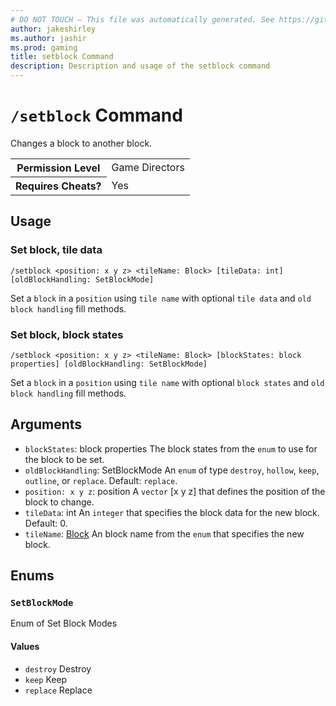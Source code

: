```yaml
---
# DO NOT TOUCH — This file was automatically generated. See https://github.com/mojang/minecraftapidocsgenerator to modify descriptions, examples, etc.
author: jakeshirley
ms.author: jashir
ms.prod: gaming
title: setblock Command
description: Description and usage of the setblock command
---
```

# `/setblock` Command
Changes a block to another block.

<table>
  <tr>
    <th>Permission Level</th>
    <td>Game Directors</td>
  </tr>
  <tr>
    <th>Requires Cheats?</th>
    <td>Yes</td>
  </tr>
</table>

## Usage
### Set block, tile data
`/setblock <position: x y z> <tileName: Block> [tileData: int] [oldBlockHandling: SetBlockMode]`

Set a `block` in a `position` using `tile name` with optional `tile data` and `old block handling` fill methods.

### Set block, block states
`/setblock <position: x y z> <tileName: Block> [blockStates: block properties] [oldBlockHandling: SetBlockMode]`

Set a `block` in a `position` using `tile name` with optional `block states` and `old block handling` fill methods.

## Arguments
- `blockStates`: block properties
The block states from the `enum` to use for the block to be set.
- `oldBlockHandling`: SetBlockMode
An `enum` of type `destroy`, `hollow`, `keep`, `outline`, or `replace`.
Default: `replace`.
- `position: x y z`: position
A `vector` [x y z] that defines the position of the block to change.
- `tileData`: int
An `integer` that specifies the block data for the new block.
Default: 0.
- `tileName`: [Block](../enums/Block.md)
An block name from the `enum` that specifies the new block.

## Enums
### `SetBlockMode`
Enum of Set Block Modes

#### Values
- `destroy`
Destroy
- `keep`
Keep
- `replace`
Replace
